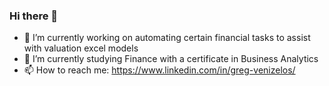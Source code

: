 ### Hi there 👋

<!--
**GregVen123/GregVen123** is a ✨ _special_ ✨ repository because its `README.md` (this file) appears on your GitHub profile.

Here are some ideas to get you started:

- 🔭 I’m currently working on Automating certain financial tasks to assist with valuation excel models
- 🌱 I’m currently studying Finance with a certificate in Business Analytics 
- 📫 How to reach me: https://www.linkedin.com/in/greg-venizelos/
-->
- 🔭 I’m currently working on automating certain financial tasks to assist with valuation excel models
- 🌱 I’m currently studying Finance with a certificate in Business Analytics 
- 📫 How to reach me: https://www.linkedin.com/in/greg-venizelos/
